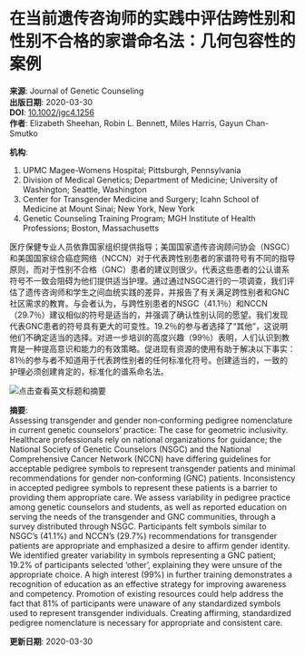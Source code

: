 # 在当前遗传咨询师的实践中评估跨性别和性别不合格的家谱命名法：几何包容性的案例

**来源**: Journal of Genetic Counseling  
**出版日期**: 2020-03-30  
**DOI**: [10.1002/jgc4.1256](https://doi.org/10.1002/jgc4.1256)  
**作者**: Elizabeth Sheehan, Robin L. Bennett, Miles Harris, Gayun Chan-Smutko

**机构**:  
1. UPMC Magee-Womens Hospital; Pittsburgh, Pennsylvania  
2. Division of Medical Genetics; Department of Medicine; University of Washington; Seattle, Washington  
3. Center for Transgender Medicine and Surgery; Icahn School of Medicine at Mount Sinai; New York, New York  
4. Genetic Counseling Training Program; MGH Institute of Health Professions; Boston, Massachusetts  

医疗保健专业人员依靠国家组织提供指导；美国国家遗传咨询顾问协会（NSGC）和美国国家综合癌症网络（NCCN）对于代表跨性别患者的家谱符号有不同的指导原则，而对于性别不合格（GNC）患者的建议则很少。代表这些患者的公认谱系符号不一致会阻碍为他们提供适当护理。通过通过NSGC进行的一项调查，我们评估了遗传咨询师和学生之间血统实践的差异，并报告了有关满足跨性别者和GNC社区需求的教育。与会者认为，与跨性别患者的NSGC（41.1％）和NCCN（29.7％）建议相似的符号是适当的，并强调了确认性别认同的愿望。我们发现代表GNC患者的符号具有更大的可变性。19.2％的参与者选择了“其他”，这说明他们不确定适当的选择。对进一步培训的高度兴趣（99％）表明，人们认识到教育是一种提高意识和能力的有效策略。促进现有资源的使用有助于解决以下事实：81％的参与者不知道用于代表跨性别者的任何标准化符号。创建适当的，一致的护理必须创建肯定的，标准化的谱系命名法。

![点击查看英文标题和摘要](https://scdn.x-mol.com/jcss/images/paperTranslation.png)

**摘要**:  
Assessing transgender and gender non‐conforming pedigree nomenclature in current genetic counselors’ practice: The case for geometric inclusivity. Healthcare professionals rely on national organizations for guidance; the National Society of Genetic Counselors (NSGC) and the National Comprehensive Cancer Network (NCCN) have differing guidelines for acceptable pedigree symbols to represent transgender patients and minimal recommendations for gender non‐conforming (GNC) patients. Inconsistency in accepted pedigree symbols to represent these patients is a barrier to providing them appropriate care. We assess variability in pedigree practice among genetic counselors and students, as well as reported education on serving the needs of the transgender and GNC communities, through a survey distributed through NSGC. Participants felt symbols similar to NSGC’s (41.1%) and NCCN’s (29.7%) recommendations for transgender patients are appropriate and emphasized a desire to affirm gender identity. We identified greater variability in symbols representing a GNC patient; 19.2% of participants selected ‘other’, explaining they were unsure of the appropriate choice. A high interest (99%) in further training demonstrates a recognition of education as an effective strategy for improving awareness and competency. Promotion of existing resources could help address the fact that 81% of participants were unaware of any standardized symbols used to represent transgender individuals. Creating affirming, standardized pedigree nomenclature is necessary for appropriate and consistent care.

**更新日期**: 2020-03-30